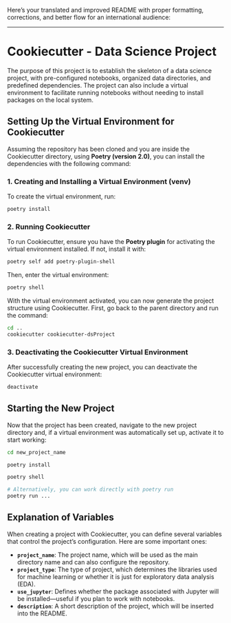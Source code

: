 Here’s your translated and improved README with proper formatting, corrections, and better flow for an international audience:  

---

# Cookiecutter - Data Science Project  

The purpose of this project is to establish the skeleton of a data science project, with pre-configured notebooks, organized data directories, and predefined dependencies. The project can also include a virtual environment to facilitate running notebooks without needing to install packages on the local system.  

## Setting Up the Virtual Environment for Cookiecutter  

Assuming the repository has been cloned and you are inside the Cookiecutter directory, using **Poetry (version 2.0)**, you can install the dependencies with the following command:  

### 1. **Creating and Installing a Virtual Environment (venv)**  

To create the virtual environment, run:  

```bash
poetry install
```  

### 2. **Running Cookiecutter**  

To run Cookiecutter, ensure you have the **Poetry plugin** for activating the virtual environment installed. If not, install it with:  

```bash
poetry self add poetry-plugin-shell
```  

Then, enter the virtual environment:  

```bash
poetry shell
```  

With the virtual environment activated, you can now generate the project structure using Cookiecutter. First, go back to the parent directory and run the command:  

```bash
cd ..
cookiecutter cookiecutter-dsProject
```  

### 3. **Deactivating the Cookiecutter Virtual Environment**  

After successfully creating the new project, you can deactivate the Cookiecutter virtual environment:  

```bash
deactivate
```  

## Starting the New Project  

Now that the project has been created, navigate to the new project directory and, if a virtual environment was automatically set up, activate it to start working:  

```bash
cd new_project_name

poetry install

poetry shell

# Alternatively, you can work directly with poetry run
poetry run ...
```  

## Explanation of Variables  

When creating a project with Cookiecutter, you can define several variables that control the project’s configuration. Here are some important ones:  

- **`project_name`**: The project name, which will be used as the main directory name and can also configure the repository.  
- **`project_type`**: The type of project, which determines the libraries used for machine learning or whether it is just for exploratory data analysis (EDA).  
- **`use_jupyter`**: Defines whether the package associated with Jupyter will be installed—useful if you plan to work with notebooks.  
- **`description`**: A short description of the project, which will be inserted into the README.  
